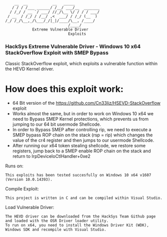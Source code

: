 ```
    __  __           __   _____           
   / / / /___ ______/ /__/ ___/__  _______
  / /_/ / __ `/ ___/ //_/\__ \/ / / / ___/
 / __  / /_/ / /__/ ,<  ___/ / /_/ (__  ) 
/_/ /_/\__,_/\___/_/|_|/____/\__, /____/  
                            /____/        
			Extreme Vulnerable Driver
							Exploits
```

### HackSys Extreme Vulnerable Driver - Windows 10 x64 StackOverflow Exploit with SMEP Bypass

Classic StackOverflow exploit, which exploits a vulnerable function within the HEVD Kernel driver.

# How does this exploit work:

* 64 Bit version of the https://github.com/Cn33liz/HSEVD-StackOverflow exploit
* Works almost the same, but in order to work on Windows 10 x64 we need to Bypass SMEP Kernel protections, which prevents us from jumping to our 64 bit usermode Shellcode.
* In order to Bypass SMEP after controlling rip, we need to execute a SMEP bypass ROP chain on the stack (rsp = rip) which changes the value of the cr4 register and then jumps to our usermode Shellcode.
* After running our x64 token stealing shellcode, we restore some registers, jump back to a SMEP enable ROP chain on the stack and return to IrpDeviceIoCtlHandler+0xe2


Runs on:

```
This exploits has been tested succesfully on Windows 10 x64 v1607 (Version 10.0.14393).
``` 

Compile Exploit:

```
This project is written in C and can be compiled within Visual Studio.
```

Load Vulnerable Driver:

```
The HEVD driver can be downloaded from the HackSys Team Github page and loaded with the OSR Driver loader utility.
To run on x64, you need to install the Windows Driver Kit (WDK), Windows SDK and recompile with Visual Studio.
```

